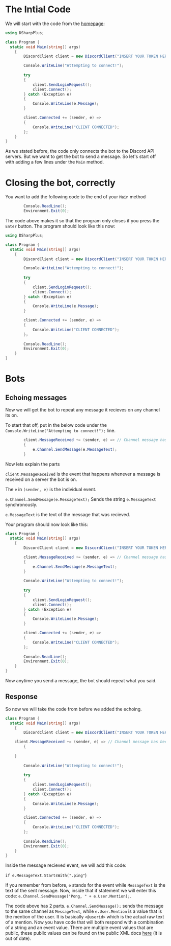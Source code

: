 # The Intial Code

We will start with the code from the [homepage](http://dsharpplus.readthedocs.io/):

```cs
using DSharpPlus;

class Program {
  static void Main(string[] args)
	{
        DiscordClient client = new DiscordClient("INSERT YOUR TOKEN HERE", true);

        Console.WriteLine("Attempting to connect!");
		
        try
        {
            client.SendLoginRequest();
            client.Connect();
        } catch (Exception e)
        {
            Console.WriteLine(e.Message);
        }

        client.Connected += (sender, e) =>
        {
            Console.WriteLine("CLIENT CONNECTED");
        };
	}
}
``` 

As we stated before, the code only connects the bot to the Discord API servers. But we want to get the bot to send a message. So let's start off with adding a few lines under the `Main` method.

# Closing the bot, correctly

You want to add the following code to the end of your `Main` method

```cs
		Console.ReadLine();
		Environment.Exit(0);
```

The code above makes it so that the program only closes if you press the `Enter` button. The program should look like this now: 

```cs
using DSharpPlus;

class Program {
  static void Main(string[] args)
	{
        DiscordClient client = new DiscordClient("INSERT YOUR TOKEN HERE", true);

        Console.WriteLine("Attempting to connect!");
		
        try
        {
            client.SendLoginRequest();
            client.Connect();
        } catch (Exception e)
        {
            Console.WriteLine(e.Message);
        }

        client.Connected += (sender, e) =>
        {
            Console.WriteLine("CLIENT CONNECTED");
        };
		
		Console.ReadLine();
		Environment.Exit(0);
	}
}
``` 

# Bots

## Echoing messages

Now we will get the bot to repeat any message it recieves on any channel its on.

To start that off, put in the below code under the `Console.WriteLine("Attempting to connect!");` line.

```cs
		client.MessageReceived += (sender, e) => // Channel message has been received
        {
			e.Channel.SendMessage(e.MessageText);
		}
```

Now lets explain the parts

`client.MessageReceived` is the event that happens whenever a message is received on a server the bot is on. 

The `e` in `(sender, e)` is the individual event.

`e.Channel.SendMessage(e.MessageText);` Sends the string `e.MessageText` synchronously.

`e.MessageText` is the text of the message that was recieved.

Your program should now look like this: 

```cs
class Program {
  static void Main(string[] args)
	{
        DiscordClient client = new DiscordClient("INSERT YOUR TOKEN HERE", true);

		client.MessageReceived += (sender, e) => // Channel message has been received
        {
			e.Channel.SendMessage(e.MessageText);
		}
		
        Console.WriteLine("Attempting to connect!");
		
        try
        {
            client.SendLoginRequest();
            client.Connect();
        } catch (Exception e)
        {
            Console.WriteLine(e.Message);
        }

        client.Connected += (sender, e) =>
        {
            Console.WriteLine("CLIENT CONNECTED");
        };
		
		Console.ReadLine();
		Environment.Exit(0);
	}
}
``` 

Now anytime you send a message, the bot should repeat what you said.

## Response

So now we will take the code from before we added the echoing.
```cs
class Program {
  static void Main(string[] args)
	{
        DiscordClient client = new DiscordClient("INSERT YOUR TOKEN HERE", true);

	client.MessageReceived += (sender, e) => // Channel message has been received
        {
			
	}
		
        Console.WriteLine("Attempting to connect!");
		
        try
        {
            client.SendLoginRequest();
            client.Connect();
        } catch (Exception e)
        {
            Console.WriteLine(e.Message);
        }

        client.Connected += (sender, e) =>
        {
            Console.WriteLine("CLIENT CONNECTED");
        };
		
		Console.ReadLine();
		Environment.Exit(0);
	}
}
``` 
Inside the message recieved event, we will add this code:

`if e.MessageText.StartsWith(".ping"`)

If you remember from before, `e` stands for the event while `MessageText` is the text of the sent message. Now, inside that if statement we will enter this code: `e.Channel.SendMessage("Pong, " + e.User.Mention);`. 

The code above has 2 parts. `e.Channel.SendMessage();` sends the message to the same channel as `MessageText`, while `e.User.Mention` is a value that is the mention of the user. It is basically `<@userid>` which is the actual raw text of a mention. Now you have code that will both respond with a combination of a string and an event value. There are multiple event values that are public, these public values can be found on the public XML docs [here](http://afroraydude.pw/sharpcord) (it is out of date).
